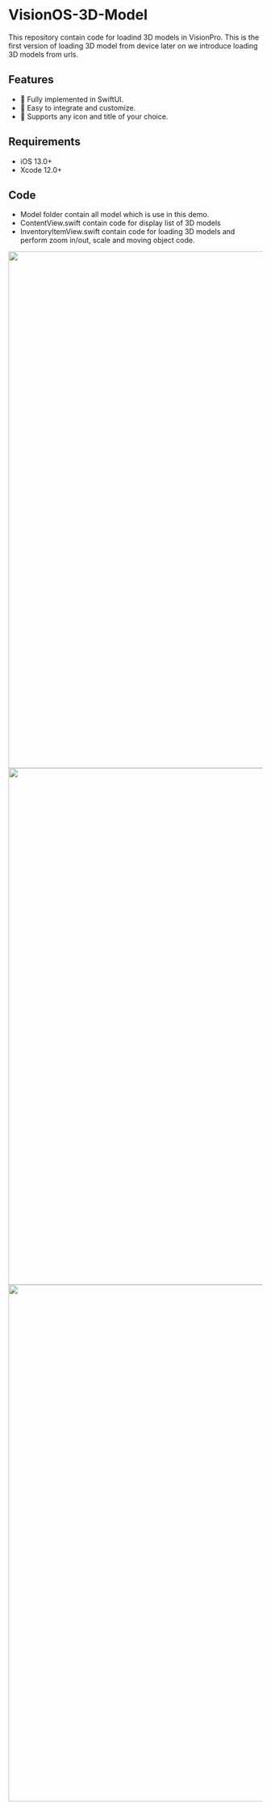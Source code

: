 # VisionOS-3D-Model

This repository contain code for loadind 3D models in VisionPro. This is the first version of loading 3D model from device later on we introduce loading 3D models from urls.

## Features
- 📱 Fully implemented in SwiftUI.
- 🔄 Easy to integrate and customize.
- 🎨 Supports any icon and title of your choice.

## Requirements
- iOS 13.0+
- Xcode 12.0+

## Code 
- Model folder contain all model which is use in this demo.
- ContentView.swift contain code for display list of 3D models
- InventoryItemView.swift contain code for loading 3D models and perform zoom in/out, scale and moving object code.
 
<p float="left">
<img src='https://github.com/cizodevahm/VisionOS-3D-Model/blob/main/Images/1.png' width='1366' height='1024'>
<img src='https://github.com/cizodevahm/VisionOS-3D-Model/blob/main/Images/2.png' width='1366' height='1024'>
<img src='https://github.com/cizodevahm/VisionOS-3D-Model/blob/main/Images/3.png' width='1366' height='1024'>
</p>

